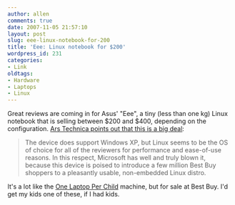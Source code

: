 ```yaml
---
author: allen
comments: true
date: 2007-11-05 21:57:10
layout: post
slug: eee-linux-notebook-for-200
title: 'Eee: Linux notebook for $200'
wordpress_id: 231
categories:
- Link
oldtags:
- Hardware
- Laptops
- Linux
---
```


Great reviews are coming in for Asus' "Eee", a tiny (less than one kg) Linux notebook that is selling between $200 and $400, depending on the configuration. [Ars Technica points out that this is a big deal](http://arstechnica.com/news.ars/post/20071105-game-changer-asus-eee-pc-a-win-for-intel-and-linux-at-microsofts-expense.html):


> The device does support Windows XP, but Linux seems to be the OS of choice for all of the reviewers for performance and ease-of-use reasons. In this respect, Microsoft has well and truly blown it, because this device is poised to introduce a few million Best Buy shoppers to a pleasantly usable, non-embedded Linux distro.


It's a lot like the [One Laptop Per Child](http://en.wikipedia.org/wiki/OLPC) machine, but for sale at Best Buy. I'd get my kids one of these, if I had kids.
